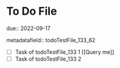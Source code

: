 # To Do File

due:: 2022-09-17

metadatafield:: todoTestFile_133\_62

- [ ] Task of todoTestFile_133 1 [[Query me]]
- [ ] Task of todoTestFile_133 2
